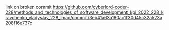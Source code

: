 link on broken commit
https://github.com/cyberlord-coder-228/methods_and_technologies_of_software_development_kpi_2022_228_kravchenko_vladyslav_228_lmao/commit/3eb41a63a180ac1f30d45c32a523a208f16e737c 
